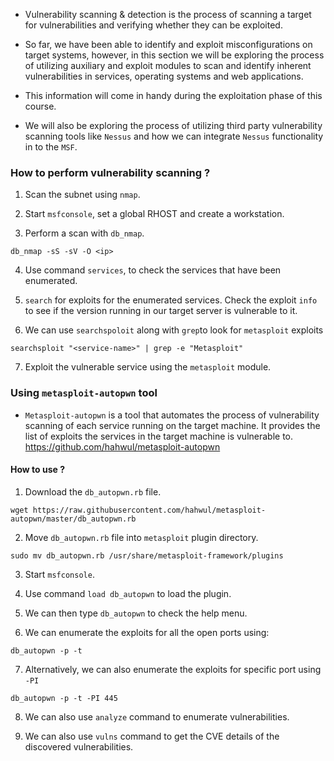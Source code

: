 
+ Vulnerability scanning & detection is the process of scanning a target for vulnerabilities and verifying whether they can be exploited.

+ So far, we have been able to identify and exploit misconfigurations on target systems, however, in this section we will be exploring the process of utilizing auxiliary and exploit modules to scan and identify inherent vulnerabilities in services, operating systems and web applications.

+ This information will come in handy during the exploitation phase of this course.

+ We will also be exploring the process of utilizing third party vulnerability scanning tools like `Nessus` and how we can integrate `Nessus` functionality in to the `MSF`.

### How to perform vulnerability scanning ?

1. Scan the subnet using `nmap`.

2. Start `msfconsole`, set a global RHOST and create a workstation. 

3. Perform a scan with `db_nmap`.
```
db_nmap -sS -sV -O <ip>
```

4. Use command `services`, to check the services that have been enumerated.

5. `search` for exploits for the enumerated services. Check the exploit `info` to see if the version running in our target server is vulnerable to it.

6. We can use `searchspoloit` along with `grep`to look for `metasploit` exploits
```
searchsploit "<service-name>" | grep -e "Metasploit"
```

7. Exploit the vulnerable service using the `metasploit` module.

### Using `metasploit-autopwn` tool 

- `Metasploit-autopwn` is a tool that automates the process of vulnerability scanning of each service running on the target machine. It provides the list of exploits the services in the target machine is vulnerable to.
https://github.com/hahwul/metasploit-autopwn

#### How to use ?

1. Download the `db_autopwn.rb` file.
```
wget https://raw.githubusercontent.com/hahwul/metasploit-autopwn/master/db_autopwn.rb
```

2. Move `db_autopwn.rb` file into `metasploit` plugin directory.
```
sudo mv db_autopwn.rb /usr/share/metasploit-framework/plugins
```

3. Start `msfconsole`.

4. Use command `load db_autopwn` to load the plugin.

5. We can then type `db_autopwn` to check the help menu.

6. We can enumerate the exploits for all the open ports using:
```
db_autopwn -p -t 
```

7. Alternatively, we can also enumerate the exploits for specific port using `-PI`
```
db_autopwn -p -t -PI 445
```

8. We can also use `analyze` command to enumerate vulnerabilities. 

9. We can also use `vulns` command to get the CVE details of the discovered vulnerabilities. 
